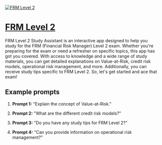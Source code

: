 [![FRM Level 2](null)](https://chat.openai.com/g/g-lMWCU27Ui-frm-level-2)

# [FRM Level 2](https://chat.openai.com/g/g-lMWCU27Ui-frm-level-2)

FRM Level 2 Study Assistant is an interactive app designed to help you study for the FRM (Financial Risk Manager) Level 2 exam. Whether you're preparing for the exam or need a refresher on specific topics, this app has got you covered. With access to knowledge and a wide range of study materials, you can get detailed explanations on Value-at-Risk, credit risk models, operational risk management, and more. Additionally, you can receive study tips specific to FRM Level 2. So, let's get started and ace that exam!

## Example prompts

1. **Prompt 1:** "Explain the concept of Value-at-Risk."

2. **Prompt 2:** "What are the different credit risk models?"

3. **Prompt 3:** "Do you have any study tips for FRM Level 2?"

4. **Prompt 4:** "Can you provide information on operational risk management?"